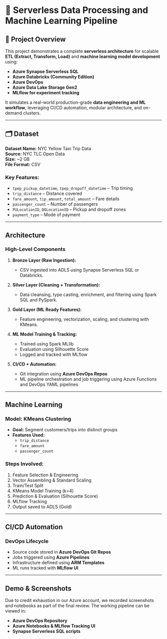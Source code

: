 # 🚀 Serverless Data Processing and Machine Learning Pipeline

## 📌 Project Overview

This project demonstrates a complete **serverless architecture** for scalable **ETL (Extract, Transform, Load)** and **machine learning model development** using:

- **Azure Synapse Serverless SQL**
- **Azure Databricks (Community Edition)**
- **Azure DevOps**
- **Azure Data Lake Storage Gen2**
- **MLflow for experiment tracking**

It simulates a real-world production-grade **data engineering and ML workflow**, leveraging CI/CD automation, modular architecture, and on-demand clusters.

---

## 🗂️ Dataset

**Dataset Name:** NYC Yellow Taxi Trip Data  
**Source:** NYC TLC Open Data  
**Size:** ~2 GB  
**File Format:** CSV  

### Key Features:
- `tpep_pickup_datetime`, `tpep_dropoff_datetime` – Trip timing  
- `trip_distance` – Distance covered  
- `fare_amount`, `tip_amount`, `total_amount` – Fare details  
- `passenger_count` – Number of passengers  
- `PULocationID`, `DOLocationID` – Pickup and dropoff zones  
- `payment_type` – Mode of payment

---

## Architecture

### High-Level Components

1. **Bronze Layer (Raw Ingestion):**
   - CSV ingested into ADLS using Synapse Serverless SQL or Databricks.

2. **Silver Layer (Cleaning + Transformation):**
   - Data cleansing, type casting, enrichment, and filtering using Spark SQL and PySpark.

3. **Gold Layer (ML Ready Features):**
   - Feature engineering, vectorization, scaling, and clustering with KMeans.

4. **ML Model Training & Tracking:**
   - Trained using Spark MLlib
   - Evaluation using Silhouette Score
   - Logged and tracked with MLflow

5. **CI/CD + Automation:**
   - Git integration using **Azure DevOps Repos**
   - ML pipeline orchestration and job triggering using Azure Functions and DevOps YAML pipelines

---

## Machine Learning

### Model: KMeans Clustering
- **Goal:** Segment customers/trips into distinct groups
- **Features Used:**
  - `trip_distance`
  - `fare_amount`
  - `passenger_count`

### Steps Involved:
1. Feature Selection & Engineering  
2. Vector Assembling & Standard Scaling  
3. Train/Test Split  
4. KMeans Model Training (k=4)  
5. Prediction & Evaluation (Silhouette Score)  
6. MLflow Tracking  
7. Output saved to ADLS (Gold)

---

## CI/CD Automation

### DevOps Lifecycle
- Source code stored in **Azure DevOps Git Repos**
- Jobs triggered using **Azure Pipelines**
- Infrastructure defined using **ARM Templates**
- ML runs tracked with **MLflow UI**

---

## Demo & Screenshots

Due to credit exhaustion in our Azure account, we recorded screenshots and notebooks as part of the final review. The working pipeline can be viewed in:
- **Azure DevOps Repository**
- **Azure Notebooks & MLflow Tracking UI**
- **Synapse Serverless SQL scripts**


